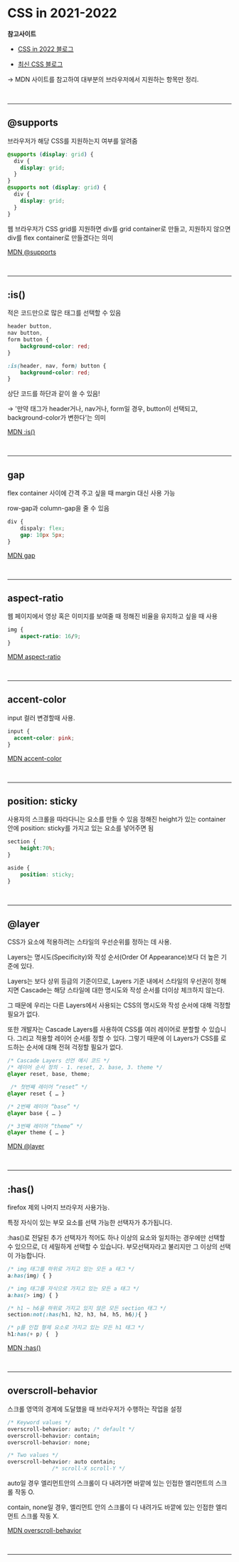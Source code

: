 # CSS in 2021-2022

**참고사이트**

- [CSS in 2022 블로그](https://wit.nts-corp.com/2022/02/24/6490)

- [최신 CSS 블로그](https://velog.io/@whdbqls424/%EC%B5%9C%EC%8B%A0-CSS-%EA%B8%B0%EB%8A%A5)

-> MDN 사이트를 참고하여 대부분의 브라우저에서 지원하는 항목만 정리.

<br>

---

## @supports

브라우저가 해당 CSS를 지원하는지 여부를 알려줌

```css
@supports (display: grid) {
  div {
    display: grid;
  }
}
@supports not (display: grid) {
  div {
    display: grid;
  }
}
```

웹 브라우저가 CSS grid를 지원하면 div를 grid container로 만들고, 지원하지 않으면 div를 flex container로 만들겠다는 의미

[MDN @supports](https://developer.mozilla.org/ko/docs/Web/CSS/@supports)

<br>

---

## :is()

적은 코드만으로 많은 태그를 선택할 수 있음

```css
header button,
nav button,
form button {
	background-color: red;
}

:is(header, nav, form) button {
	background-color: red;
}
```

상단 코드를 하단과 같이 쓸 수 있음!

→ '만약 태그가 header거나, nav거나, form일 경우, button이 선택되고, background-color가 변한다'는 의미

[MDN :is()](https://developer.mozilla.org/en-US/docs/Web/CSS/:is)

<br>

---

## gap

flex container 사이에 간격 주고 싶을 때 margin 대신 사용 가능

row-gap과 column-gap을 줄 수 있음

```css
div {
	dispaly: flex;
    gap: 10px 5px;
}
```

[MDN gap](https://developer.mozilla.org/ko/docs/Web/CSS/gap)

<br>

---

## aspect-ratio

웹 페이지에서 영상 혹은 이미지를 보여줄 때 정해진 비율을 유지하고 싶을 때 사용

```css
img {
	aspect-ratio: 16/9;
}
```

[MDM aspect-ratio](https://developer.mozilla.org/en-US/docs/Web/CSS/aspect-ratio)

<br>

---

## accent-color

input 컬러 변경할때 사용.

```css
input {
  accent-color: pink;
}
```

[MDN accent-color](https://developer.mozilla.org/en-US/docs/Web/CSS/accent-color)

<br>

---

## position: sticky

사용자의 스크롤을 따라다니는 요소를 만들 수 있음
정해진 height가 있는 container 안에 position: sticky를 가지고 있는 요소를 넣어주면 됨

```css
section {
	height:70%;
}

aside {
	position: sticky;
}
```

<br>

---

## @layer

CSS가 요소에 적용하려는 스타일의 우선순위를 정하는 데 사용.

Layers는 명시도(Specificity)와 작성 순서(Order Of Appearance)보다 더 높은 기준에 있다.

Layers는 보다 상위 등급의 기준이므로, Layers 기준 내에서 스타일의 우선권이 정해지면 Cascade는 해당 스타일에 대한 명시도와 작성 순서를 더이상 체크하지 않는다.

그 때문에 우리는 다른 Layers에서 사용되는 CSS의 명시도와 작성 순서에 대해 걱정할 필요가 없다.

또한 개발자는 Cascade Layers를 사용하여 CSS를 여러 레이어로 분할할 수 있습니다. 그리고 적용할 레이어 순서를 정할 수 있다. 그렇기 때문에 이 Layers가 CSS를 로드하는 순서에 대해 전혀 걱정할 필요가 없다.

```css
/* Cascade Layers 선언 예시 코드 */
/* 레이어 순서 정의 - 1. reset, 2. base, 3. theme */
@layer reset, base, theme;

 /* 첫번째 레이어 “reset” */
@layer reset { … }

/* 2번째 레이어 “base” */
@layer base { … }

/* 3번째 레이어 “theme” */
@layer theme { … }
```

[MDN @layer](https://developer.mozilla.org/en-US/docs/Web/CSS/@layer)

<br>

---

## :has()

firefox 제외 나머지 브라우저 사용가능.

특정 자식이 있는 부모 요소를 선택 가능한 선택자가 추가됩니다.

:has()로 전달된 추가 선택자가 적어도 하나 이상의 요소와 일치하는 경우에만 선택할 수 있으므로, 더 세밀하게 선택할 수 있습니다.
부모선택자라고 불리지만 그 이상의 선택이 가능합니다.

```css
/* img 태그를 하위로 가지고 있는 모든 a 태그 */
a:has(img) { }

/* img 태그를 자식으로 가지고 있는 모든 a 태그 */
a:has(> img) { }

/* h1 ~ h6을 하위로 가지고 있지 않은 모든 section 태그 */
section:not(:has(h1, h2, h3, h4, h5, h6)){ }

/* p를 인접 형제 요소로 가지고 있는 모든 h1 태그 */
h1:has(+ p) {  }
```

[MDN :has()](https://developer.mozilla.org/en-US/docs/Web/CSS/:has)

<br>

---

## overscroll-behavior

스크롤 영역의 경계에 도달했을 때 브라우저가 수행하는 작업을 설정

```css
/* Keyword values */
overscroll-behavior: auto; /* default */
overscroll-behavior: contain;
overscroll-behavior: none;

/* Two values */
overscroll-behavior: auto contain;
              /* scroll-X scroll-Y */
```

auto일 경우 엘리먼트안의 스크롤이 다 내려가면 바깥에 있는 인접한 엘리먼트의 스크롤 작동 O.

contain, none일 경우, 엘리먼트 안의 스크롤이 다 내려가도 바깥에 있는 인접한 엘리먼트 스크롤 작동 X.

[MDN overscroll-behavior](https://developer.mozilla.org/en-US/docs/Web/CSS/overscroll-behavior)

<br>

---